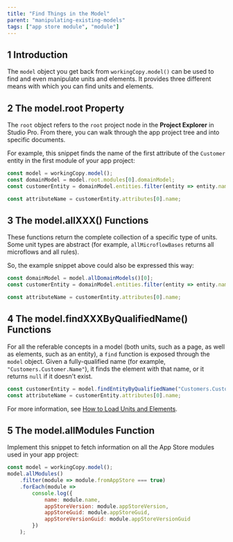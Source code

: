 ```yaml
---
title: "Find Things in the Model"
parent: "manipulating-existing-models"
tags: ["app store module", "module"]
---
```


## 1 Introduction

The `model` object you get back from `workingCopy.model()` can be used to find and even manipulate units and elements. It provides three different means with which you can find units and elements.

## 2 The model.root Property

The `root` object refers to the `root` project node in the **Project Explorer** in Studio Pro. From there, you can walk through the app project tree and into specific documents.

For example, this snippet finds the name of the first attribute of the `Customer` entity in the first module of your app project:

```js
const model = workingCopy.model();
const domainModel = model.root.modules[0].domainModel;
const customerEntity = domainModel.entities.filter(entity => entity.name === "Customer")[0]

const attributeName = customerEntity.attributes[0].name;
```

## 3 The model.allXXX() Functions

These functions return the complete collection of a specific type of units. Some unit types are abstract (for example, `allMicroflowBases` returns all microflows and all rules).

So, the example snippet above could also be expressed this way:

```js
const domainModel = model.allDomainModels()[0];
const customerEntity = domainModel.entities.filter(entity => entity.name === "Customer")[0]

const attributeName = customerEntity.attributes[0].name;
```

## 4 The model.findXXXByQualifiedName() Functions

For all the referable concepts in a model (both units, such as a page, as well as elements, such as an entity), a `find` function is exposed through the `model` object. Given a fully-qualified name (for example, `"Customers.Customer.Name"`), it finds the element with that name, or it returns `null` if it doesn't exist.

```js
const customerEntity = model.findEntityByQualifiedName("Customers.Customer");
const attributeName = customerEntity.attributes[0].name;
```

For more information, see [How to Load Units and Elements](loading-units-and-elements).

## 5 The model.allModules Function

Implement this snippet to fetch information on all the App Store modules used in your app project:

```js
const model = workingCopy.model();
model.allModules()
	.filter(module => module.fromAppStore === true)
	.forEach(module =>
		console.log({
			name: module.name,
			appStoreVersion: module.appStoreVersion,
			appStoreGuid: module.appStoreGuid,
			appStoreVersionGuid: module.appStoreVersionGuid
		})
	);
```